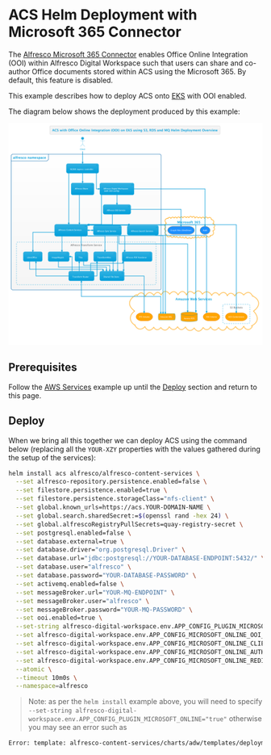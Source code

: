 # ACS Helm Deployment with Microsoft 365 Connector

The [Alfresco Microsoft 365
Connector](https://docs.alfresco.com/officeonline/concepts/office-online-intro.html)
enables Office Online Integration (OOI) within Alfresco Digital Workspace such
that users can share and co-author Office documents stored within ACS using the
Microsoft 365. By default, this feature is disabled.

This example describes how to deploy ACS onto [EKS](https://aws.amazon.com/eks)
with OOI enabled.

The diagram below shows the deployment produced by this example:

![Helm with Office Online Integration](../diagrams/helm-eks-s3-rds-mq-ooi.png)

## Prerequisites

Follow the [AWS Services](with-aws-services.md) example up until the
[Deploy](with-aws-services.md#deploy) section and return to this page.

## Deploy

When we bring all this together we can deploy ACS using the command below
(replacing all the `YOUR-XZY` properties with the values gathered during the
setup of the services):

```bash
helm install acs alfresco/alfresco-content-services \
  --set alfresco-repository.persistence.enabled=false \
  --set filestore.persistence.enabled=true \
  --set filestore.persistence.storageClass="nfs-client" \
  --set global.known_urls=https://acs.YOUR-DOMAIN-NAME \
  --set global.search.sharedSecret:=$(openssl rand -hex 24) \
  --set global.alfrescoRegistryPullSecrets=quay-registry-secret \
  --set postgresql.enabled=false \
  --set database.external=true \
  --set database.driver="org.postgresql.Driver" \
  --set database.url="jdbc:postgresql://YOUR-DATABASE-ENDPOINT:5432/" \
  --set database.user="alfresco" \
  --set database.password="YOUR-DATABASE-PASSWORD" \
  --set activemq.enabled=false \
  --set messageBroker.url="YOUR-MQ-ENDPOINT" \
  --set messageBroker.user="alfresco" \
  --set messageBroker.password="YOUR-MQ-PASSWORD" \
  --set ooi.enabled=true \
  --set-string alfresco-digital-workspace.env.APP_CONFIG_PLUGIN_MICROSOFT_ONLINE="true" \
  --set alfresco-digital-workspace.env.APP_CONFIG_MICROSOFT_ONLINE_OOI_URL="https://YOUR-EXTERNAL-HOST/ooi-service/api/-default-/private/office-integration/versions/1/edit-sessions/" \
  --set alfresco-digital-workspace.env.APP_CONFIG_MICROSOFT_ONLINE_CLIENTID="YOUR-ADW-MS-ONLINE-CLIENT-ID" \
  --set alfresco-digital-workspace.env.APP_CONFIG_MICROSOFT_ONLINE_AUTHORITY="https://login.microsoftonline.com/ADW-MS-ONLINE-TENANT-ID" \
  --set alfresco-digital-workspace.env.APP_CONFIG_MICROSOFT_ONLINE_REDIRECT="https://YOUR-EXTERNAL-HOST" \
  --atomic \
  --timeout 10m0s \
  --namespace=alfresco
```

> Note: as per the `helm install` example above, you will need to specify
> `--set-string alfresco-digital-workspace.env.APP_CONFIG_PLUGIN_MICROSOFT_ONLINE="true"`
> otherwise you may see an error such as

```sh
Error: template: alfresco-content-services/charts/adw/templates/deployment.yaml:48:28: executing "alfresco-content-services/charts/adw/templates/deployment.yaml" at <$val>: wrong type for value; expected string; got bool
```
